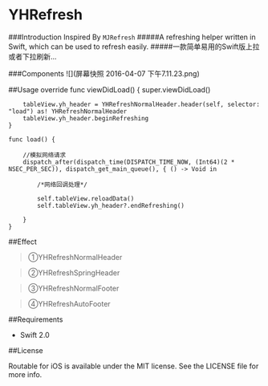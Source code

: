 # YHRefresh

###Introduction 
Inspired By `MJRefresh`
#####A refreshing helper written in Swift, which can be used to refresh easily.
#####一款简单易用的Swift版上拉或者下拉刷新...

###Components
![](屏幕快照 2016-04-07 下午7.11.23.png)
 
##Usage
    override func viewDidLoad() {
        super.viewDidLoad()
        
        tableView.yh_header = YHRefreshNormalHeader.header(self, selector: "load") as! YHRefreshNormalHeader
        tableView.yh_header.beginRefreshing
    }
    
    func load() {
        
        //模拟网络请求
        dispatch_after(dispatch_time(DISPATCH_TIME_NOW, (Int64)(2 * NSEC_PER_SEC)), dispatch_get_main_queue(), { () -> Void in
            
            /*网络回调处理*/
            
            self.tableView.reloadData()
            self.tableView.yh_header?.endRefreshing()
            
        }
    }

##Effect
>①YHRefreshNormalHeader

>②YHRefreshSpringHeader

>③YHRefreshNormalFooter

>④YHRefreshAutoFooter


##Requirements
* Swift 2.0


##License

Routable for iOS is available under the MIT license. See the LICENSE file for more info.

